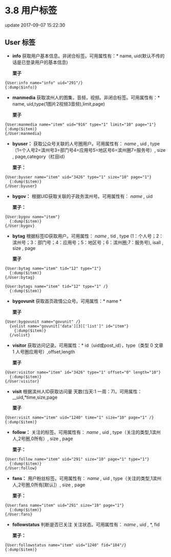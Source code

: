 # 3.8 用户标签

update 2017-09-07 15:22:30

## User 标签

* **info** 获取用户基本信息。非闭合标签。可用属性有：\* name, uid\(默认不传的话是已登录用户的基本信息\)

   **栗子** 

```text
{User:info name="info" uid="291"/}
{:dump($info)}
```

* **manmedia** 获取滨州人的图集，音频，视频。非闭合标签。可用属性有：\* name, uid,type\(1图片2视频3音频\),limit,page\)

   **栗子** 

```text
{User:manmedia name="item" uid="916" type="1" limit="10" page="1"}
{:dump($item)}
{/User:manmedia}
```

* **byuser：** 获取公众号关联的人号圈用户。可用属性有： _name ,_  uid , type（1=个人号2=滨州号3=部门号4=应用号5=地区号6=滨州圈7=服务号）, size , page,category（栏目id）

  **栗子：**

```text
{User:byuser name="item" uid="3426" type="1" size="10" page="1"}
  {:dump($item)}
{/User:byuser}
```

* **bygov：** 根据UID获取关联的子政务滨州号。可用属性有： _name ,_  uid

  **栗子：**

```text
{User:bygov name="item"}
  {:dump($item)}
{/User:bygov}
```

* **bytag** 根据标签ID获取用户。可用属性： _name ,_  tid , type \(1：个人号；2：滨州号；3：部门号；4：应用号；5：地区号；6：滨州圈;7：服务号\), isall , size , page

  **栗子**

```text
{User:bytag name="item" tid="12" type="1"}
  {:dump($item)}
{/User:bytag}
```

```text
{User:bytags name="item" tid="12" type="1" /}
  {:dump($item)}
```

* **bygovunit** 获取首页政情公众号。可用属性：\* name \*

  **栗子**

```text
{User:bygovunit name="govunit" /}
  {volist name="govunit['data'][3]['list']" id="item"}
    {:dump($item)}
  {/volist}
```

* **visitor** 获取访问记录。可用属性：\* id（uid或post\_id），type（类型 0 文章 1 人号圈应用号）,offset,length

  **栗子**

```text
{User:visitor name="item" id="3426" type="1" offset="0" length="10"}
  {:dump($item)}
{/User:visitor}
```

* **visit** 根据滨州人ID获取访问量  天数\(当天:1 一周：7\)。可用属性： _\_uid,\*time,size,page

  **栗子**

```text
{User:visit name="item" uid="1240" time="1" size="10" page="1" /}
{:dump($item)}
```

* **follow：** 关注的标签。可用属性有： _name ,_  uid , type（关注的类型,1滨州人,2号圈,0所有）, size , page

  **栗子：**

```text
{User:follow name="item" uid="291" size="10" page="1" type="1"}
  {:dump($item)}
{/User:follow}
```

* **fans：** 用户粉丝标签。可用属性有： _name ,_  uid , type（关注的类型,1滨州人,2号圈,0所有\[默认\]）, size , page

  **栗子：**

```text
{User:fans name="item" uid="291" size="10" page="1"}
  {:dump($item)}
{/User:fans}
```

* **followstatus**  判断是否已关注 关注状态。可用属性有： _name ,_  uid , \*, fid

  **栗子：**

```text
{User:followstatus name="item" uid="1240" fid="184"/}
{:dump($item)}
```

